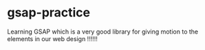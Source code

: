 # gsap-practice
Learning GSAP which is a very good library for giving motion to the elements in our web design !!!!!!
